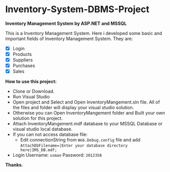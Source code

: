 # Inventory-System-DBMS-Project

**Inventory Management System by ASP.NET and MSSQL**

This is a Inventory Management System. Here i developed some basic and important fields of Inventory Management System.
They are: 
- [x] Login
- [x] Products
- [x] Suppliers
- [x] Purchases
- [x] Sales

**How to use this project:** 
- Clone or Download.
- Run Visual Studio
- Open project and Select and Open InventoryMangement.sln file. All of the files and folder will display your visual studio solution.
- Otherwise you can Open InventoryMangement folder and Built your own solution for this project.
- Attach InventoryMangement.mdf database to your MSSQL Database or visual studio local database. 
- If you can not access database file:
  - Edit connectionString from `Web.Debug.config` file and add `AttachDbFilename=|Enter your database directory here|IMS_DB.mdf;` 
- Login Username: `usman` Password: `2012358`

**Thanks.**
